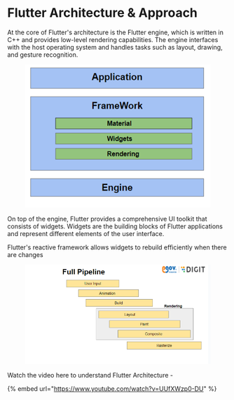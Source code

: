 # Flutter Architecture & Approach

At the core of Flutter's architecture is the Flutter engine, which is written in C++ and provides low-level rendering capabilities. The engine interfaces with the host operating system and handles tasks such as layout, drawing, and gesture recognition.

<div align="left">

<figure><img src="../../../../.gitbook/assets/image (139).png" alt=""><figcaption></figcaption></figure>

</div>

On top of the engine, Flutter provides a comprehensive UI toolkit that consists of widgets. Widgets are the building blocks of Flutter applications and represent different elements of the user interface.&#x20;

Flutter's reactive framework allows widgets to rebuild efficiently when there are changes

<div align="left">

<figure><img src="../../../../.gitbook/assets/image (157).png" alt=""><figcaption></figcaption></figure>

</div>

Watch the video here to understand Flutter Architecture -&#x20;

{% embed url="https://www.youtube.com/watch?v=UUfXWzp0-DU" %}

